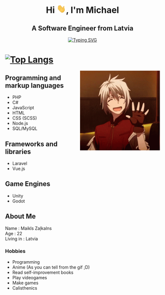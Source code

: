 <h1 align="center">Hi <img src="https://github.com/ABSphreak/ABSphreak/blob/master/gifs/Hi.gif" width="30px">, I'm Michael</h1>
<h2 align="center">A Software Engineer from Latvia</h2>

<p align="center">
  <a href="https://git.io/typing-svg"><img src="https://readme-typing-svg.demolab.com?font=Roboto+Condensed&size=30&pause=1000&color=CCC&center=true&vCenter=true&width=440&lines=Full+Stack+Web+Developer;Game+Developer" alt="Typing SVG" /></a>
</p>

[![Top Langs](https://github-readme-stats-git-masterrstaa-rickstaa.vercel.app/api/top-langs/?username=Casher1no)](https://github.com/anuraghazra/github-readme-stats)
=======
<img src = 'https://github.com/Casher1no/Casher1no/blob/main/Images/anime-boy.gif' alt = 'Awesome Matrix Code' align='right' width="260px" height="260px"/>

##  Programming and markup languages

* PHP
* C#
* JavaScript
* HTML
* CSS (SCSS)
* Node.js
* SQL/MySQL

## Frameworks and libraries

* Laravel
* Vue.js

## Game Engines

* Unity
* Godot

## About Me
Name : Maikls Zaļkalns <br>
Age : 22 <br>
Living in : Latvia 

### Hobbies

* Programming
* Anime (As you can tell from the gif ;D)
* Read self-improvement books
* Play videogames
* Make games
* Calisthenics


